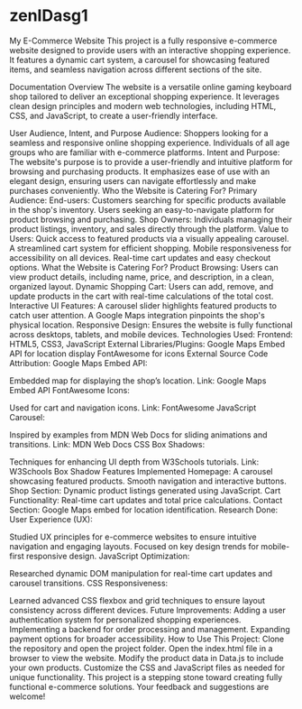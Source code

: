 # zenIDasg1
My E-Commerce Website
This project is a fully responsive e-commerce website designed to provide users with an interactive shopping experience. It features a dynamic cart system, a carousel for showcasing featured items, and seamless navigation across different sections of the site.

Documentation
Overview
The website is a versatile online gaming keyboard shop tailored to deliver an exceptional shopping experience. It leverages clean design principles and modern web technologies, including HTML, CSS, and JavaScript, to create a user-friendly interface.

User Audience, Intent, and Purpose
Audience:
Shoppers looking for a seamless and responsive online shopping experience.
Individuals of all age groups who are familiar with e-commerce platforms.
Intent and Purpose:
The website's purpose is to provide a user-friendly and intuitive platform for browsing and purchasing products.
It emphasizes ease of use with an elegant design, ensuring users can navigate effortlessly and make purchases conveniently.
Who the Website is Catering For?
Primary Audience:
End-users:
Customers searching for specific products available in the shop's inventory.
Users seeking an easy-to-navigate platform for product browsing and purchasing.
Shop Owners:
Individuals managing their product listings, inventory, and sales directly through the platform.
Value to Users:
Quick access to featured products via a visually appealing carousel.
A streamlined cart system for efficient shopping.
Mobile responsiveness for accessibility on all devices.
Real-time cart updates and easy checkout options.
What the Website is Catering For?
Product Browsing:
Users can view product details, including name, price, and description, in a clean, organized layout.
Dynamic Shopping Cart:
Users can add, remove, and update products in the cart with real-time calculations of the total cost.
Interactive UI Features:
A carousel slider highlights featured products to catch user attention.
A Google Maps integration pinpoints the shop's physical location.
Responsive Design:
Ensures the website is fully functional across desktops, tablets, and mobile devices.
Technologies Used:
Frontend:
HTML5, CSS3, JavaScript
External Libraries/Plugins:
Google Maps Embed API for location display
FontAwesome for icons
External Source Code Attribution:
Google Maps Embed API:

Embedded map for displaying the shop’s location.
Link: Google Maps Embed API
FontAwesome Icons:

Used for cart and navigation icons.
Link: FontAwesome
JavaScript Carousel:

Inspired by examples from MDN Web Docs for sliding animations and transitions.
Link: MDN Web Docs
CSS Box Shadows:

Techniques for enhancing UI depth from W3Schools tutorials.
Link: W3Schools Box Shadow
Features Implemented
Homepage:
A carousel showcasing featured products.
Smooth navigation and interactive buttons.
Shop Section:
Dynamic product listings generated using JavaScript.
Cart Functionality:
Real-time cart updates and total price calculations.
Contact Section:
Google Maps embed for location identification.
Research Done:
User Experience (UX):

Studied UX principles for e-commerce websites to ensure intuitive navigation and engaging layouts.
Focused on key design trends for mobile-first responsive design.
JavaScript Optimization:

Researched dynamic DOM manipulation for real-time cart updates and carousel transitions.
CSS Responsiveness:

Learned advanced CSS flexbox and grid techniques to ensure layout consistency across different devices.
Future Improvements:
Adding a user authentication system for personalized shopping experiences.
Implementing a backend for order processing and management.
Expanding payment options for broader accessibility.
How to Use This Project:
Clone the repository and open the project folder.
Open the index.html file in a browser to view the website.
Modify the product data in Data.js to include your own products.
Customize the CSS and JavaScript files as needed for unique functionality.
This project is a stepping stone toward creating fully functional e-commerce solutions. Your feedback and suggestions are welcome!
